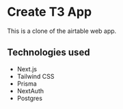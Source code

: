 # Create T3 App

This is a clone of the airtable web app.

## Technologies used

- Next.js
- Tailwind CSS
- Prisma
- NextAuth
- Postgres